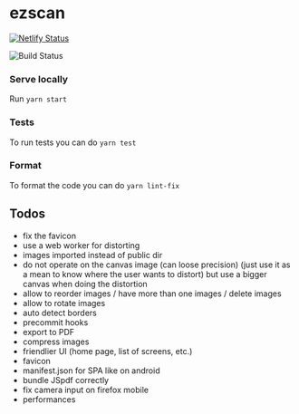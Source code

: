 # ezscan

[![Netlify Status](https://api.netlify.com/api/v1/badges/50a74bb9-f1a7-4b41-b9a2-5c8f6fafda8d/deploy-status)](https://app.netlify.com/sites/ezscan/deploys)

![Build Status](https://github.com/sfluor/ezscan/workflows/Node%20CI/badge.svg?branch=master)


### Serve locally

Run `yarn start`

### Tests

To run tests you can do `yarn test`

### Format

To format the code you can do `yarn lint-fix`

## Todos


- fix the favicon
- use a web worker for distorting
- images imported instead of public dir
- do not operate on the canvas image (can loose precision) (just use it as a mean to know where the user wants to distort) but use a bigger canvas when doing the distortion
- allow to reorder images / have more than one images / delete images
- allow to rotate images
- auto detect borders
- precommit hooks
- export to PDF
- compress images
- friendlier UI (home page, list of screens, etc.)
- favicon
- manifest.json for SPA like on android
- bundle JSpdf correctly
- fix camera input on firefox mobile
- performances
